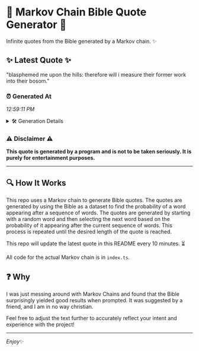 # 📖 Markov Chain Bible Quote Generator 📖

Infinite quotes from the Bible generated by a Markov chain. ✨

## ✨ Latest Quote ✨
"blasphemed me upon the hills: therefore will i measure their former work into their bosom."

### ⏰ Generated At
*12:59:11 PM*

<details>
    <summary>🛠️ Generation Details</summary>
    <p>
        <strong>🌱 Seed:</strong> blasphemed<br>
        <strong>🔄 Iterations:</strong> 14<br>
        <strong>📜 Context History:</strong><br>[ blasphemed ]: me<br>[ blasphemed, me ]: upon<br>[ blasphemed, me, upon ]: the<br>[ blasphemed, me, upon, the ]: hills:<br>[ blasphemed, me, upon, the, hills: ]: therefore<br>[ blasphemed, me, upon, the, hills:, therefore ]: will<br>[ me, upon, the, hills:, therefore, will ]: i<br>[ upon, the, hills:, therefore, will, i ]: measure<br>[ the, hills:, therefore, will, i, measure ]: their<br>[ hills:, therefore, will, i, measure, their ]: former<br>[ therefore, will, i, measure, their, former ]: work<br>[ will, i, measure, their, former, work ]: into<br>[ i, measure, their, former, work, into ]: their<br>[ measure, their, former, work, into, their ]: bosom.<br>
    </p>
</details>

### ⚠️ Disclaimer ⚠️
**This quote is generated by a program and is not to be taken seriously. It is purely for entertainment purposes.**

---

## 🔍 How It Works

This repo uses a Markov chain to generate Bible quotes. The quotes are generated by using the Bible as a dataset to find the probability of a word appearing after a sequence of words. The quotes are generated by starting with a random word and then selecting the next word based on the probability of it appearing after the current sequence of words. This process is repeated until the desired length of the quote is reached.

This repo will update the latest quote in this README every 10 minutes. ⏳

All code for the actual Markov chain is in `index.ts`.

## ❓ Why

I was just messing around with Markov Chains and found that the Bible surprisingly yielded good results when prompted. 
It was suggested by a friend, and I am in no way christian.

Feel free to adjust the text further to accurately reflect your intent and experience with the project!

---

*Enjoy*✨
